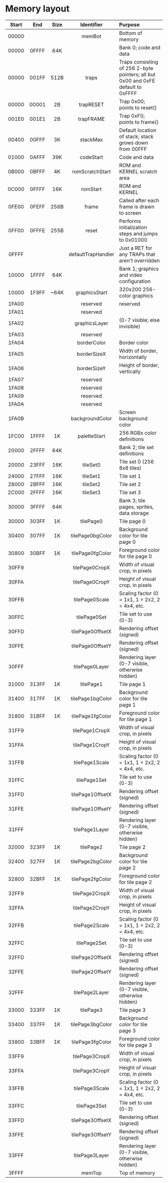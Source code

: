 # Memory layout

|  Start  |   End   | Size | Identifier       | Purpose                                                      |
|:-------:|:-------:|:----:|:----------------:|:-------------------------------------------------------------|
|  00000                 ||| memBot           | Bottom of memory                                             |
|  00000  |  0FFFF  |  64K |                  | Bank 0; code and data                                        |
|  00000  |  001FF  | 512B | traps            | Traps consisting of 256 2-byte pointers; all but 0x00 and 0xFE default to 0xFFFF|
|  00000  |  00001  |   2B | trapRESET        | Trap 0x00; points to reset()                                 |
|  001E0  |  001E1  |   2B | trapFRAME        | Trap 0xF0; points to frame()                                 |
|  00400  |  00FFF  |   3K | stackMax         | Default location of stack; stack grows down from 00FFF       |
|  01000  |  0AFFF  |  39K | codeStart        | Code and data                                                |
|  0B000  |  0BFFF  |   4K | romScratchStart  | ROM and KERNEL scratch area                                  |
|  0C000  |  0FFFF  |  16K | romStart         | ROM and KERNEL                                               |
|  0FE00  |  0FEFF  | 256B | frame            | Called after each frame is drawn to screen                   |
|  0FF00  |  0FFFE  | 255B | reset            | Performs initialization steps and jumps to 0x01000           |
|  0FFFF                 |||defaultTrapHandler| Just a RET for any TRAPs that aren't overridden              |
|  10000  |  1FFFF  |  64K |                  | Bank 1; graphics and video configuration                     |
|  10000  |  1F9FF  | ~64K | graphicsStart    | 320x200 256-color graphics                                   |
|  1FA00                 ||| reserved         | reserved                                                     |
|  1FA01                 ||| reserved         |                                                              |
|  1FA02                 ||| graphicsLayer    | (0-7 visible; else invisible)                                |
|  1FA03                 ||| reserved         |                                                              |
|  1FA04                 ||| borderColor      | Border color                                                 |
|  1FA05                 ||| borderSizeX      | Width of border, horizontally                                |
|  1FA06                 ||| borderSizeY      | Height of border, vertically                                 |
|  1FA07                 ||| reserved         |                                                              |
|  1FA08                 ||| reserved         |                                                              |
|  1FA09                 ||| reserved         |                                                              |
|  1FA0A                 ||| reserved         |                                                              |
|  1FA0B                 ||| backgroundColor  | Screen background color                                      |
|  1FC00  |  1FFFF  |   1K | paletteStart     | 256 RGBx color definitions                                   |
|  20000  |  2FFFF  |  64K |                  | Bank 2; tile set definitions                                 |
|  20000  |  23FFF  |  16K | tileSet0         | Tile set 0 (256 8x8 tiles)                                   |
|  24000  |  27FFF  |  16K | tileSet1         | Tile set 1                                                   |
|  28000  |  2BFFF  |  16K | tileSet2         | Tile set 2                                                   |
|  2C000  |  2FFFF  |  16K | tileSet3         | Tile set 3                                                   |
|  30000  |  3FFFF  |  64K |                  | Bank 3; tile pages, sprites, data storage                    |
|  30000  |  303FF  |   1K | tilePage0        | Tile page 0                                                  |
|  30400  |  307FF  |   1K | tilePage0bgColor | Background color for tile page 0                             |
|  30800  |  30BFF  |   1K | tilePage0fgColor | Foreground color for tile page 0                             |
|  30FF9                 ||| tilePage0CropX   | Width of visual crop, in pixels                              |
|  30FFA                 ||| tilePage0CropY   | Height of visual crop, in pixels                             |
|  30FFB                 ||| tilePage0Scale   | Scaling factor (0 = 1x1, 1 = 2x2, 2 = 4x4, etc.              |
|  30FFC                 ||| tilePage0Set     | Tile set to use (0-3)                                        |
|  30FFD                 ||| tilePage0OffsetX | Rendering offset (signed)                                    |
|  30FFE                 ||| tilePage0OffsetY | Rendering offset (signed)                                    |
|  30FFF                 ||| tilePage0Layer   | Rendering layer (0-7 visible, otherwise hidden)              |
|  31000  |  313FF  |   1K | tilePage1        | Tile page 1                                                  |
|  31400  |  317FF  |   1K | tilePage1bgColor | Background color for tile page 1                             |
|  31800  |  31BFF  |   1K | tilePage1fgColor | Foreground color for tile page 1                             |
|  31FF9                 ||| tilePage1CropX   | Width of visual crop, in pixels                              |
|  31FFA                 ||| tilePage1CropY   | Height of visual crop, in pixels                             |
|  31FFB                 ||| tilePage1Scale   | Scaling factor (0 = 1x1, 1 = 2x2, 2 = 4x4, etc.              |
|  31FFC                 ||| tilePage1Set     | Tile set to use (0-3)                                        |
|  31FFD                 ||| tilePage1OffsetX | Rendering offset (signed)                                    |
|  31FFE                 ||| tilePage1OffsetY | Rendering offset (signed)                                    |
|  31FFF                 ||| tilePage1Layer   | Rendering layer (0-7 visible, otherwise hidden)              |
|  32000  |  323FF  |   1K | tilePage2        | Tile page 2                                                  |
|  32400  |  327FF  |   1K | tilePage2bgColor | Background color for tile page 2                             |
|  32800  |  32BFF  |   1K | tilePage2fgColor | Foreground color for tile page 2                             |
|  32FF9                 ||| tilePage2CropX   | Width of visual crop, in pixels                              |
|  32FFA                 ||| tilePage2CropY   | Height of visual crop, in pixels                             |
|  32FFB                 ||| tilePage2Scale   | Scaling factor (0 = 1x1, 1 = 2x2, 2 = 4x4, etc.              |
|  32FFC                 ||| tilePage2Set     | Tile set to use (0-3)                                        |
|  32FFD                 ||| tilePage2OffsetX | Rendering offset (signed)                                    |
|  32FFE                 ||| tilePage2OffsetY | Rendering offset (signed)                                    |
|  32FFF                 ||| tilePage2Layer   | Rendering layer (0-7 visible, otherwise hidden)              |
|  33000  |  333FF  |   1K | tilePage3        | Tile page 3                                                  |
|  33400  |  337FF  |   1K | tilePage3bgColor | Background color for tile page 3                             |
|  33800  |  33BFF  |   1K | tilePage3fgColor | Foreground color for tile page 3                             |
|  33FF9                 ||| tilePage3CropX   | Width of visual crop, in pixels                              |
|  33FFA                 ||| tilePage3CropY   | Height of visual crop, in pixels                             |
|  33FFB                 ||| tilePage3Scale   | Scaling factor (0 = 1x1, 1 = 2x2, 2 = 4x4, etc.              |
|  33FFC                 ||| tilePage3Set     | Tile set to use (0-3)                                        |
|  33FFD                 ||| tilePage3OffsetX | Rendering offset (signed)                                    |
|  33FFE                 ||| tilePage3OffsetY | Rendering offset (signed)                                    |
|  33FFF                 ||| tilePage3Layer   | Rendering layer (0-7 visible, otherwise hidden)              |
|  3FFFF                 ||| memTop           | Top of memory                                                |